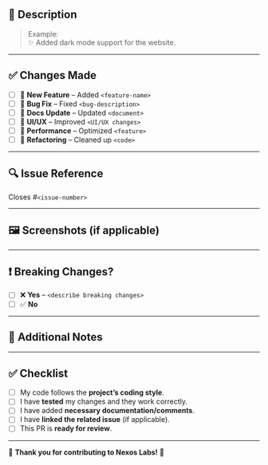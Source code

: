 <!-- # 🚀 Pull Request Template -->

## 📌 Description

<!-- A brief description of what your pull request does.   -->

> Example:  
> ✨ Added dark mode support for the website.

---

## ✅ Changes Made

<!-- List the major changes in this PR. -->

- [ ] 🔹 **New Feature** – Added `<feature-name>`
- [ ] 🐛 **Bug Fix** – Fixed `<bug-description>`
- [ ] 📖 **Docs Update** – Updated `<document>`
- [ ] 🎨 **UI/UX** – Improved `<UI/UX changes>`
- [ ] 🚀 **Performance** – Optimized `<feature>`
- [ ] 🧹 **Refactoring** – Cleaned up `<code>`

---

## 🔍 Issue Reference

<!-- If this PR fixes an issue, link it here. -->

Closes #`<issue-number>`

---

## 🖼️ Screenshots (if applicable)

<!-- Add screenshots to show the changes visually.   -->

---

## ❗ Breaking Changes?

<!-- If this PR introduces a breaking change, explain what users need to do. -->

- [ ] ❌ **Yes** – `<describe breaking changes>`
- [ ] ✅ **No**

---

## 📢 Additional Notes

<!-- Any extra information for reviewers.  -->

---

## ✅ Checklist

<!-- Before submitting, ensure you follow these steps:   -->

- [ ] My code follows the **project’s coding style**.
- [ ] I have **tested** my changes and they work correctly.
- [ ] I have added **necessary documentation/comments**.
- [ ] I have **linked the related issue** (if applicable).
- [ ] This PR is **ready for review**.

---

💖 **Thank you for contributing to Nexos Labs!** 🚀
